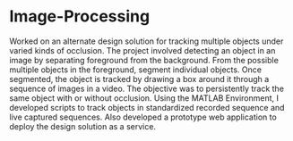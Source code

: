 Image-Processing
================

Worked on an alternate design solution for tracking multiple objects under varied kinds of occlusion. The project involved detecting an object in an image by separating foreground from the background. From the possible multiple objects in the foreground, segment individual objects. Once segmented, the object is tracked by drawing a box around it through a sequence of images in a video. The objective was to persistently track the same object with or without occlusion. Using the MATLAB Environment, I developed scripts to track objects in standardized recorded sequence and live captured sequences. Also developed a prototype web application to deploy the design solution as a service.
